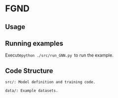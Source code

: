 # FGND


## Usage
## Running examples

Execute`python ./src/run_GNN.py `to run the example. 



## Code Structure
    src/: Model definition and training code.
    
    data/: Example datasets.
    

